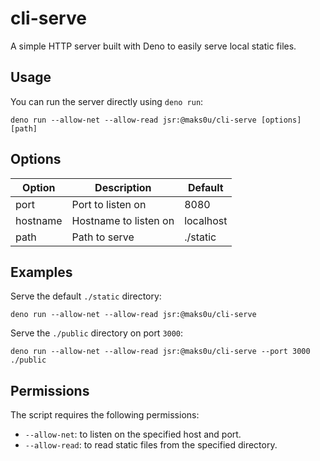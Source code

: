 # cli-serve

A simple HTTP server built with Deno to easily serve local static files.

## Usage

You can run the server directly using `deno run`:

```
deno run --allow-net --allow-read jsr:@maks0u/cli-serve [options] [path]
```

## Options

| Option   | Description           | Default   |
| -------- | --------------------- | --------- |
| port     | Port to listen on     | 8080      |
| hostname | Hostname to listen on | localhost |
| path     | Path to serve         | ./static  |

## Examples

Serve the default `./static` directory:

```
deno run --allow-net --allow-read jsr:@maks0u/cli-serve
```

Serve the `./public` directory on port `3000`:

```
deno run --allow-net --allow-read jsr:@maks0u/cli-serve --port 3000 ./public
```

## Permissions

The script requires the following permissions:

-   `--allow-net`: to listen on the specified host and port.
-   `--allow-read`: to read static files from the specified directory.

